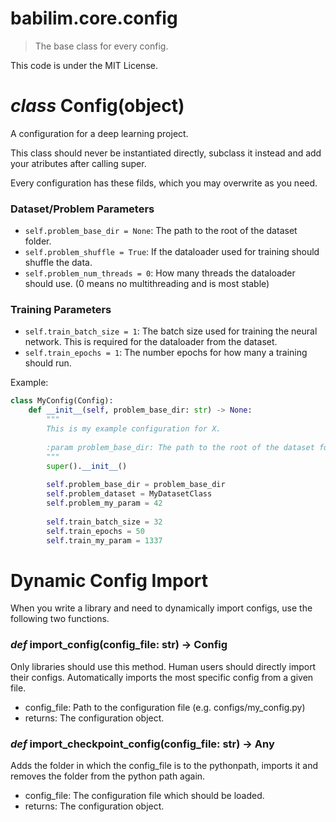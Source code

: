 # babilim.core.config

> The base class for every config.

This code is under the MIT License.

# *class* **Config**(object)

A configuration for a deep learning project.

This class should never be instantiated directly, subclass it instead and add your atributes after calling super.


Every configuration has these filds, which you may overwrite as you need.

### Dataset/Problem Parameters
* `self.problem_base_dir = None`: The path to the root of the dataset folder.
* `self.problem_shuffle = True`: If the dataloader used for training should shuffle the data.
* `self.problem_num_threads = 0`: How many threads the dataloader should use. (0 means no multithreading and is most stable)

### Training Parameters
* `self.train_batch_size = 1`: The batch size used for training the neural network. This is required for the dataloader from the dataset.
* `self.train_epochs = 1`: The number epochs for how many a training should run.

Example:
```python
class MyConfig(Config):
    def __init__(self, problem_base_dir: str) -> None:
        """
        This is my example configuration for X.
        
        :param problem_base_dir: The path to the root of the dataset folder.
        """
        super().__init__()
        
        self.problem_base_dir = problem_base_dir
        self.problem_dataset = MyDatasetClass
        self.problem_my_param = 42
        
        self.train_batch_size = 32
        self.train_epochs = 50
        self.train_my_param = 1337
```

# Dynamic Config Import

When you write a library and need to dynamically import configs, use the following two functions.

### *def* **import_config**(config_file: str) -> Config

Only libraries should use this method. Human users should directly import their configs.
Automatically imports the most specific config from a given file.

* config_file: Path to the configuration file (e.g. configs/my_config.py)
* returns: The configuration object.


### *def* **import_checkpoint_config**(config_file: str) -> Any

Adds the folder in which the config_file is to the pythonpath, imports it and removes the folder from the python path again.

* config_file: The configuration file which should be loaded.
* returns: The configuration object.


